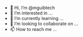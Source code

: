 - 👋 Hi, I’m @mguibtech
- 👀 I’m interested in ...
- 🌱 I’m currently learning ...
- 💞️ I’m looking to collaborate on ...
- 📫 How to reach me ...

<!---
mguibtech/mguibtech is a ✨ special ✨ repository because its `README.md` (this file) appears on your GitHub profile.
You can click the Preview link to take a look at your changes.
--->
